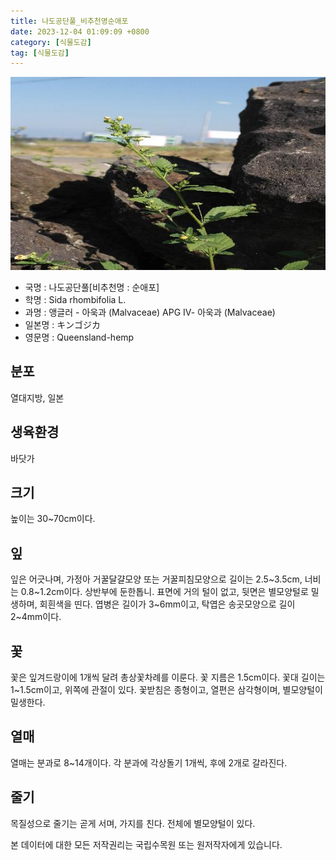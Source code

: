 ```yaml
---
title: 나도공단풀_비추천명순애포
date: 2023-12-04 01:09:09 +0800
category: [식물도감]
tag: [식물도감]
---
```




![나도공단풀[비추천명 : 순애포]](/assets/img/fileUpload/plants/basic/Malvaceae/Sida/2340/2340_20160725153627897files_th2.jpg)
- 국명 : 나도공단풀[비추천명 : 순애포]
- 학명 : Sida rhombifolia L.
- 과명 : 앵글러 - 아욱과 (Malvaceae) APG Ⅳ- 아욱과 (Malvaceae)
- 일본명 : キンゴジカ
- 영문명 : Queensland-hemp


## 분포
열대지방, 일본 
## 생육환경
바닷가
## 크기
높이는 30~70cm이다.
## 잎
잎은 어긋나며, 가정아 거꿀달걀모양 또는 거꿀피침모양으로 길이는 2.5~3.5cm, 너비는 0.8~1.2cm이다. 상반부에 둔한톱니. 표면에 거의 털이 없고, 뒷면은 별모양털로 밀생하며, 회흰색을 띤다. 엽병은 길이가 3~6mm이고, 탁엽은 송곳모양으로 길이 2~4mm이다.
## 꽃
꽃은 잎겨드랑이에 1개씩 달려 총상꽃차례를 이룬다. 꽃 지름은 1.5cm이다. 꽃대 길이는 1~1.5cm이고, 위쪽에 관절이 있다. 꽃받침은 종형이고, 열편은 삼각형이며, 별모양털이 밀생한다.
## 열매
열매는 분과로 8~14개이다. 각 분과에 각상돌기 1개씩, 후에 2개로 갈라진다.
## 줄기
목질성으로 줄기는 곧게 서며, 가지를 친다. 전체에 별모양털이 있다. 






본 데이터에 대한 모든 저작권리는 국립수목원 또는 원저작자에게 있습니다.
